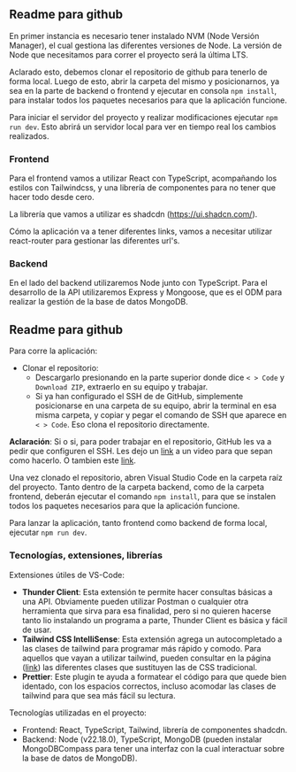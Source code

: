 ## Readme para github

En primer instancia es necesario tener instalado NVM (Node Versión Manager), el cual gestiona las diferentes versiones de Node. La versión de Node que necesitamos para correr el proyecto será la última LTS.

Aclarado esto, debemos clonar el repositorio de github para tenerlo de forma local. Luego de esto, abrir la carpeta del mismo y posicionarnos, ya sea en la parte de backend o frontend y ejecutar en consola `npm install`, para instalar todos los paquetes necesarios para que la aplicación funcione.

Para iniciar el servidor del proyecto y realizar modificaciones ejecutar `npm run dev`. Esto abrirá un servidor local para ver en tiempo real los cambios realizados.

### Frontend

Para el frontend vamos a utilizar React con TypeScript, acompañando los estilos con Tailwindcss, y una librería de componentes para no tener que hacer todo desde cero.

La librería que vamos a utilizar es shadcdn (https://ui.shadcn.com/).

Cómo la aplicación va a tener diferentes links, vamos a necesitar utilizar react-router para gestionar las diferentes url's.

### Backend

En el lado del backend utilizaremos Node junto con TypeScript. Para el desarrollo de la API utilizaremos Express y Mongoose, que es el ODM para realizar la gestión de la base de datos MongoDB.

## Readme para github

Para corre la aplicación:

- Clonar el repositorio:
  - Descargarlo presionando en la parte superior donde dice `< > Code` y `Download ZIP`, extraerlo en su equipo y trabajar.
  - Si ya han configurado el SSH de de GitHub, simplemente posicionarse en una carpeta de su equipo, abrir la terminal en esa misma carpeta, y copiar y pegar el comando de SSH que aparece en `< > Code`. Eso clona el repositorio directamente.

**Aclaración**: Si o si, para poder trabajar en el repositorio, GitHub les va a pedir que configuren el SSH. Les dejo un [link](https://www.youtube.com/watch?v=akuG7eRtaXc) a un video para que sepan como hacerlo. O tambien este [link](https://www.youtube.com/watch?v=_2Hih_XylUA).

Una vez clonado el repositorio, abren Visual Studio Code en la carpeta raíz del proyecto. Tanto dentro de la carpeta backend, como de la carpeta frontend, deberán ejecutar el comando `npm install`, para que se instalen todos los paquetes necesarios para que la aplicación funcione.

Para lanzar la aplicación, tanto frontend como backend de forma local, ejecutar `npm run dev`.

### Tecnologías, extensiones, librerías

Extensiones útiles de VS-Code:

- **Thunder Client**: Esta extensión te permite hacer consultas básicas a una API. Obviamente pueden utilizar Postman o cualquier otra herramienta que sirva para esa finalidad, pero si no quieren hacerse tanto lio instalando un programa a parte, Thunder Client es básica y fácil de usar.
- **Tailwind CSS IntelliSense**: Esta extensión agrega un autocompletado a las clases de tailwind para programar más rápido y comodo. Para aquellos que vayan a utilizar tailwind, pueden consultar en la página ([link](https://tailwindcss.com/)) las diferentes clases que sustituyen las de CSS tradicional.
- **Prettier**: Este plugin te ayuda a formatear el código para que quede bien identado, con los espacios correctos, incluso acomodar las clases de tailwind para que sea más fácil su lectura.

Tecnologías utilizadas en el proyecto:

- Frontend: React, TypeScript, Tailwind, librería de componentes shadcdn.
- Backend: Node (v22.18.0), TypeScript, MongoDB (pueden instalar MongoDBCompass para tener una interfaz con la cual interactuar sobre la base de datos de MongoDB).
